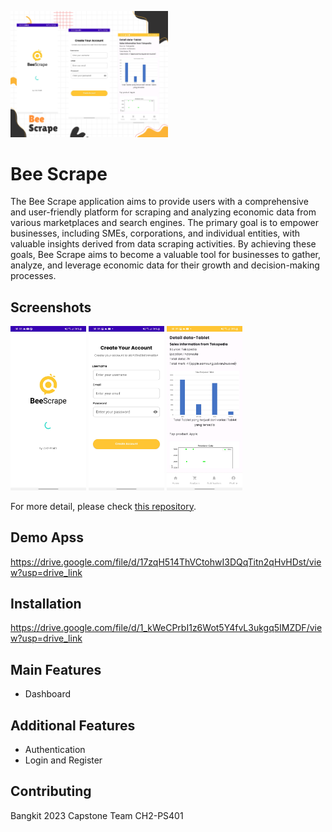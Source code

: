 <img src="https://github.com/Rivai09/Project-Bee-Scrape-CH2_PS401/blob/main/Asset/Bee%20Scrape%20(1).png" width="50%"></img>

# Bee Scrape
The Bee Scrape application aims to provide users with a comprehensive and user-friendly platform for scraping and analyzing economic data from various marketplaces and search engines. The primary goal is to empower businesses, including SMEs, corporations, and individual entities, with valuable insights derived from data scraping activities. By achieving these goals, Bee Scrape aims to become a valuable tool for businesses to gather, analyze, and leverage economic data for their growth and decision-making processes. 

## Screenshots
<img src="https://github.com/Rivai09/Project-Bee-Scrape-CH2_PS401/blob/main/Asset/Screenshot_20231221-000351_Bee%20Scape.jpg" width="24%"></img>
<img src="https://github.com/Rivai09/Project-Bee-Scrape-CH2_PS401/blob/main/Asset/Screenshot_20231221-000502_Bee%20Scape.jpg" width="24%"></img>
<img src="https://github.com/Rivai09/Project-Bee-Scrape-CH2_PS401/blob/main/Asset/Screenshot_20231221-000935_Bee%20Scape.jpg" width="24%"></img>


For more detail, please check [this repository](https://github.com/Rivai09/Project-Bee-Scrape-CH2_PS401).

## Demo Apss
https://drive.google.com/file/d/17zqH514ThVCtohwI3DQqTitn2qHvHDst/view?usp=drive_link

## Installation
https://drive.google.com/file/d/1_kWeCPrbI1z6Wot5Y4fvL3ukgq5IMZDF/view?usp=drive_link


## Main Features
- Dashboard 


## Additional Features
- Authentication
- Login and Register


## Contributing
Bangkit 2023 Capstone Team CH2-PS401
